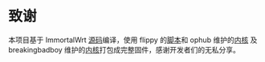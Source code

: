 # 致谢
本项目基于 ImmortalWrt [源码](https://github.com/immortalwrt/immortalwrt)编译，使用 flippy 的[脚本](https://github.com/unifreq/openwrt_packit)和 ophub 维护的[内核](https://github.com/ophub/kernel/releases/tag/kernel_stable) 及 breakingbadboy 维护的[内核](https://github.com/breakingbadboy/OpenWrt/releases/tag/kernel_stable)打包成完整固件，感谢开发者们的无私分享。<br>
